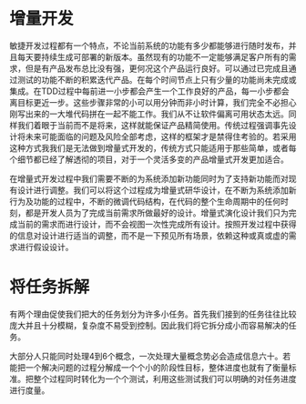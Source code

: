 # 增量开发

敏捷开发过程都有一个特点，不论当前系统的功能有多少都能够进行随时发布，并且每天要持续生成可部署的新版本。虽然现有的功能不一定能够满足客户所有的需求，但是有产品发布总比没有强，更何况这个产品运行良好。可以通过已完成且通过测试的功能不断的积累迭代产品。在每个时间节点上只有少量的功能尚未完成或集成。在TDD过程中每前进一小步都会产生一个工作良好的产品，每一小步都会离目标更近一步。这些步骤非常的小可以用分钟而非小时计算，我们完全不必担心刚写出来的一大堆代码拼在一起不能工作。我们从不让软件偏离可用状态太远。同样我们着眼于当前而不是将来，这样就能保证产品精简使用。传统过程强调事先设计将未来可能面临的问题及风险全部考虑，这样的框架才是禁得住考验的。若采用这种方式我我们是无法做到增量式开发的，传统方式只能适用于那些简单，或者每个细节都已经了解透彻的项目，对于一个灵活多变的产品增量式开发更加适合。

在增量式开发过程中我们需要不断的为系统添加新功能同时为了支持新功能而对现有设计进行调整。我们可以将这个过程成为增量式研华设计，在不断为系统添加新行为及功能的过程中，不断的微调代码结构，在代码的整个生命周期中的任何时刻，都是开发人员为了完成当前需求所做最好的设计。增量式演化设计我们只为完成当前的需求而进行设计，而不会视图一次性完成所有设计。按照开发过程中获得的信息对设计进行适当的调整，而不是一下预见所有场景，依赖这种或真或虚的需求进行假设设计。

# 将任务拆解

有两个理由促使我们把大的任务划分为许多小任务。首先我们接到的任务往往比较庞大并且十分模糊，复杂度不易受到控制。因此我们将它拆分成小而容易解决的任务。

大部分人只能同时处理4到6个概念，一次处理大量概念势必会造成信息六十。若能把一个解决问题的过程分解成一个个小的阶段性目标，整体进度也就有了衡量标准。把整个过程同时转化为一个个测试，利用这些测试我们可以明确的对任务进度进行度量。
